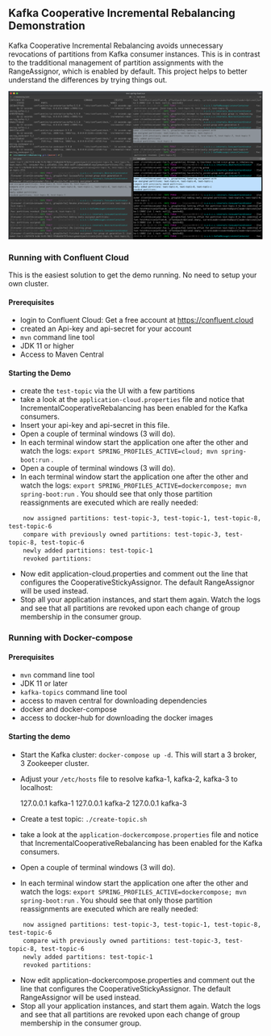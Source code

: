 ## Kafka Cooperative Incremental Rebalancing Demonstration

Kafka Cooperative Incremental Rebalancing avoids unnecessary revocations of partitions from Kafka consumer instances. This is in contrast to the tradditional management of partition assignments with the RangeAssignor, which is enabled by default. This project helps to better understand the differences by trying things out. 

![Screenshot](docs/screenshot.png)

### Running with Confluent Cloud

This is the easiest solution to get the demo running. No need to setup your own cluster. 

#### Prerequisites

* login to Confluent Cloud: Get a free account at https://confluent.cloud
* created an Api-key and api-secret for your account
* `mvn` command line tool 
* JDK 11 or higher
* Access to Maven Central

#### Starting the Demo

* create the `test-topic` via the UI with a few partitions
* take a look at the `application-cloud.properties` file and notice that IncrementalCooperativeRebalancing has been enabled for the Kafka consumers. 
* Insert your api-key and api-secret in this file. 
* Open a couple of terminal windows (3 will do). 
* In each terminal window start the application one after the other and watch the logs: `export SPRING_PROFILES_ACTIVE=cloud; mvn spring-boot:run` . 
* Open a couple of terminal windows (3 will do). 
* In each terminal window start the application one after the other and watch the logs: `export SPRING_PROFILES_ACTIVE=dockercompose; mvn spring-boot:run` . 
  You should see that only those partition reassignments are executed which are really 
  needed:

```
    now assigned partitions: test-topic-3, test-topic-1, test-topic-8, test-topic-6
    compare with previously owned partitions: test-topic-3, test-topic-8, test-topic-6
    newly added partitions: test-topic-1
    revoked partitions:
```

* Now edit application-cloud.properties and comment out the line that configures the CooperativeStickyAssignor. The default RangeAssignor will be used instead. 
* Stop all your application instances, and start them again. Watch the logs and see that all partitions are revoked upon each change of group membership in the consumer group. 

### Running with Docker-compose

#### Prerequisites

* `mvn` command line tool
* JDK 11 or later
* `kafka-topics` command line tool
* access to maven central for downloading dependencies 
* docker and docker-compose
* access to docker-hub for downloading the docker images

#### Starting the demo

* Start the Kafka cluster: `docker-compose up -d`. This will start a 3 broker, 3 Zookeeper cluster. 
* Adjust your `/etc/hosts` file to resolve kafka-1, kafka-2, kafka-3 to localhost: 

   127.0.0.1 kafka-1
   127.0.0.1 kafka-2
   127.0.0.1 kafka-3

* Create a test topic: `./create-topic.sh`
* take a look at the `application-dockercompose.properties` file and notice that IncrementalCooperativeRebalancing has been enabled for the Kafka consumers. 
* Open a couple of terminal windows (3 will do). 
* In each terminal window start the application one after the other and watch the logs: `export SPRING_PROFILES_ACTIVE=dockercompose; mvn spring-boot:run` . 
  You should see that only those partition reassignments are executed which are really 
  needed:

```
    now assigned partitions: test-topic-3, test-topic-1, test-topic-8, test-topic-6
    compare with previously owned partitions: test-topic-3, test-topic-8, test-topic-6
    newly added partitions: test-topic-1
    revoked partitions:
```

* Now edit application-dockercompose.properties and comment out the line that configures the CooperativeStickyAssignor. The default RangeAssignor will be used instead. 
* Stop all your application instances, and start them again. Watch the logs and see that all partitions are revoked upon each change of group membership in the consumer group. 
